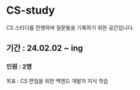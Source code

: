 # CS-study
CS 스터디를 진행하며 질문들을 기록하기 위한 공간입니다.

## 기간 : 24.02.02 ~ ing

### 인원 : 2명

목표 : CS 면접을 위한 백엔드 개발자 지식 학습
